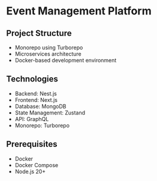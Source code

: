 # Event Management Platform

## Project Structure
- Monorepo using Turborepo
- Microservices architecture
- Docker-based development environment

## Technologies
- Backend: Nest.js
- Frontend: Next.js
- Database: MongoDB
- State Management: Zustand
- API: GraphQL
- Monorepo: Turborepo

## Prerequisites
- Docker
- Docker Compose
- Node.js 20+